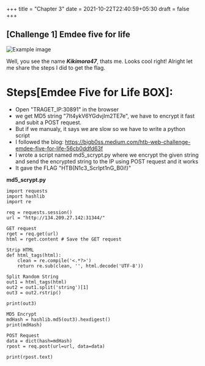 +++
title = "Chapter 3"
date = 2021-10-22T22:40:59+05:30
draft = false
+++

## [Challenge 1] Emdee five for life

![Example image](https://i.ibb.co/G0NSZp8/Emdee-five-for-life-activities.png)

Well, you see the name ***Kikimora47***, thats me. Looks cool right! Alright let me share the steps I did to get the flag.
# Steps[Emdee Five for Life BOX]:
- Open "TRAGET_IP:30891" in the browser
- we get MD5 string "7It4ykV6YGdvjIm2TE7e", we have to encrypt it fast    
and subit a POST request.   
- But if we manualy, it says we are slow so we have to write a 
python script
- I followed the blog: 
https://bigb0ss.medium.com/htb-web-challenge-emdee-five-for-life-56cb0ddfd63f
- I wrote a script named md5_scrypt.py where we encrypt the given 
string and send the encrypted string to the IP using POST request and 
it works
- It gave the FLAG "HTB{N1c3_ScrIpt1nG_B0i!}"

**md5_scrypt.py**
<!-- ```Python -->
```
import requests
import hashlib
import re

req = requests.session()
url = "http://134.209.27.142:31344/"

GET request
rget = req.get(url)
html = rget.content # Save the GET request

Strip HTML
def html_tags(html):
    clean = re.compile('<.*?>')
    return re.sub(clean, '', html.decode('UTF-8'))

Split Random String
out1 = html_tags(html)
out2 = out1.split('string')[1]
out3 = out2.rstrip()

print(out3)

MD5 Encrypt
mdHash = hashlib.md5(out3).hexdigest()
print(mdHash)

POST Request
data = dict(hash=mdHash)
rpost = req.post(url=url, data=data)

print(rpost.text)
```
<!-- {{< figure src="https://i.ibb.co/G0NSZp8/Emdee-five-for-life-activities.png" title="Steve Francia" >}} -->


